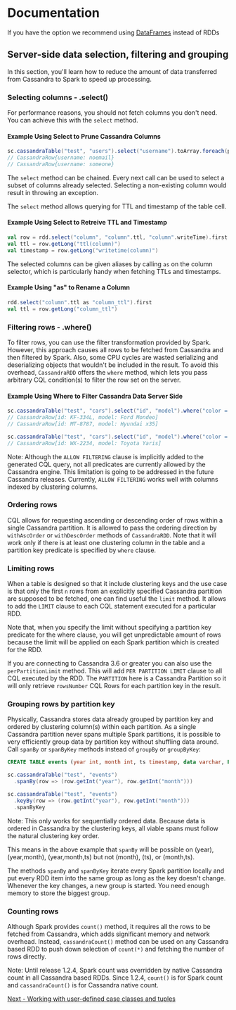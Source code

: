 # Documentation
If you have the option we recommend using [DataFrames](14_data_frames.md) instead of RDDs

## Server-side data selection, filtering and grouping

In this section, you'll learn how to reduce the amount of data 
transferred from Cassandra to Spark to speed up processing.

### Selecting columns - .select()

For performance reasons, you should not fetch columns you don't need. 
You can achieve this with the `select` method.

#### Example Using Select to Prune Cassandra Columns
```scala
sc.cassandraTable("test", "users").select("username").toArray.foreach(println)
// CassandraRow{username: noemail} 
// CassandraRow{username: someone}
```

The `select` method can be chained. Every next call can be used to 
select a subset of columns already selected. Selecting a non-existing 
column would result in throwing an exception.

The `select` method allows querying for TTL and timestamp of the table cell. 

#### Example Using Select to Retreive TTL and Timestamp 
```scala
val row = rdd.select("column", "column".ttl, "column".writeTime).first
val ttl = row.getLong("ttl(column)")
val timestamp = row.getLong("writetime(column)")         
```

The selected columns can be given aliases by calling `as` on the column selector, 
which is particularly handy when fetching TTLs and timestamps.

#### Example Using "as" to Rename a Column
```scala
rdd.select("column".ttl as "column_ttl").first
val ttl = row.getLong("column_ttl")         
```

### Filtering rows - .where()

To filter rows, you can use the filter transformation provided by Spark. 
However, this approach causes all rows to be fetched from Cassandra and 
then filtered by Spark. Also, some CPU cycles are wasted serializing and 
deserializing objects that wouldn't be included in the result. To avoid 
this overhead, `CassandraRDD` offers the `where` method, which lets you pass 
arbitrary CQL condition(s) to filter the row set on the server.

#### Example Using Where to Filter Cassandra Data Server Side
```scala
sc.cassandraTable("test", "cars").select("id", "model").where("color = ?", "black").toArray.foreach(println)
// CassandraRow[id: KF-334L, model: Ford Mondeo]
// CassandraRow[id: MT-8787, model: Hyundai x35]

sc.cassandraTable("test", "cars").select("id", "model").where("color = ?", "silver").toArray.foreach(println)
// CassandraRow[id: WX-2234, model: Toyota Yaris]
```

Note: Although the `ALLOW FILTERING` clause is implicitly added to the 
generated CQL query, not all predicates are currently allowed by the 
Cassandra engine. This limitation is going to be addressed in the future 
Cassandra releases. Currently, `ALLOW FILTERING` works well 
with columns indexed by clustering columns.

### Ordering rows

CQL allows for requesting ascending or descending order of rows within 
a single Cassandra partition. It is allowed to pass the ordering 
direction by `withAscOrder` or `withDescOrder` methods of `CassandraRDD`. 
Note that it will work only if there is at least one clustering column in the table
and a partition key predicate is specified by `where` clause.

### Limiting rows

When a table is designed so that it include clustering keys and the use 
case is that only the first `n` rows from an explicitly specified 
Cassandra partition are supposed to be fetched, one can find
useful the `limit` method. It allows to add the `LIMIT` clause to each 
CQL statement executed for a particular RDD.

Note that, when you specify the limit without specifying a partition key 
predicate for the where clause, you will get unpredictable amount of 
rows because the limit will be applied on each Spark partition which 
is created for the RDD.

If you are connecting to Cassandra 3.6 or greater you can also use the 
`perPartitionLimit` method. This will add `PER PARTITION LIMIT` clause
to all CQL executed by the RDD. The `PARTITION` here is a Cassandra 
Partition so it will only retrieve `rowsNumber` CQL Rows for each 
partition key in the result.

### Grouping rows by partition key

Physically, Cassandra stores data already grouped by partition key and 
ordered by clustering column(s) within each partition. As a single 
Cassandra partition never spans multiple Spark partitions, it is possible 
to very efficiently group data by partition key without shuffling data around.
Call `spanBy` or `spanByKey` methods instead of `groupBy` or `groupByKey`:

```sql
CREATE TABLE events (year int, month int, ts timestamp, data varchar, PRIMARY KEY (year,month,ts));
```

```scala
sc.cassandraTable("test", "events")
  .spanBy(row => (row.getInt("year"), row.getInt("month")))

sc.cassandraTable("test", "events")
  .keyBy(row => (row.getInt("year"), row.getInt("month")))
  .spanByKey
```

Note: This only works for sequentially ordered data. Because data is ordered in Cassandra by the
clustering keys, all viable spans must follow the natural clustering key order.

This means in the above example that `spanBy` will be possible on (year), (year,month),
(year,month,ts) but not (month), (ts), or (month,ts).

The methods `spanBy` and `spanByKey` iterate every Spark partition locally
and put every RDD item into the same group as long as the key doesn't change.
Whenever the key changes, a new group is started. You need enough memory
to store the biggest group.

### Counting rows

Although Spark provides `count()` method, it requires all the rows to be 
fetched from Cassandra, which adds significant memory and network overhead. 
Instead, `cassandraCount()` method can be used on any  Cassandra based RDD 
to push down selection of `count(*)` and fetching the number of rows directly.
 
Note: Until release 1.2.4, Spark count was overridden by native 
Cassandra count in all Cassandra based RDDs. Since 1.2.4, `count()`
 is for Spark count and `cassandraCount()` is for Cassandra native count.

[Next - Working with user-defined case classes and tuples](4_mapper.md)